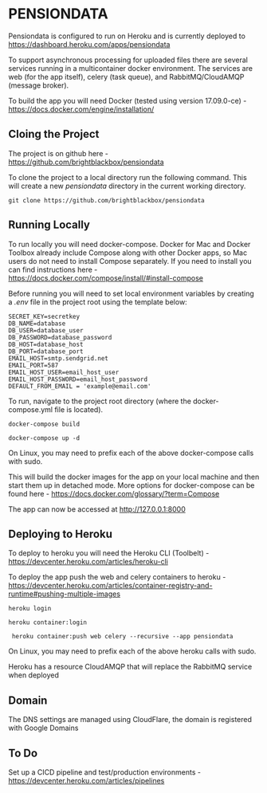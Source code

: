 PENSIONDATA
===========

Pensiondata is configured to run on Heroku and is currently deployed to https://dashboard.heroku.com/apps/pensiondata

To support asynchronous processing for uploaded files there are several services running in a multicontainer docker environment. The services are web (for the app itself), celery (task queue), and RabbitMQ/CloudAMQP (message broker).

To build the app you will need Docker (tested using version 17.09.0-ce) - https://docs.docker.com/engine/installation/

Cloing the Project
------------------
The project is on github here - https://github.com/brightblackbox/pensiondata

To clone the project to a local directory run the following command. This will create a new *pensiondata* directory in the current working directory.

``` git clone https://github.com/brightblackbox/pensiondata ```

Running Locally
---------------
To run locally you will need docker-compose. Docker for Mac and Docker Toolbox already include Compose along with other Docker apps, so Mac users do not need to install Compose separately. If you need to install you can find instructions here - https://docs.docker.com/compose/install/#install-compose

Before running you will need to set local environment variables by creating a *.env* file in the project root using the template below:

``` 
SECRET_KEY=secretkey
DB_NAME=database
DB_USER=database_user
DB_PASSWORD=database_password
DB_HOST=database_host
DB_PORT=database_port
EMAIL_HOST=smtp.sendgrid.net
EMAIL_PORT=587
EMAIL_HOST_USER=email_host_user
EMAIL_HOST_PASSWORD=email_host_password
DEFAULT_FROM_EMAIL = 'example@email.com'
```

To run, navigate to the project root directory (where the docker-compose.yml file is located).

``` docker-compose build ```

``` docker-compose up -d ```

On Linux, you may need to prefix each of the above docker-compose calls with sudo.

This will build the docker images for the app on your local machine and then start them up in detached mode. More options for docker-compose can be found here - https://docs.docker.com/glossary/?term=Compose

The app can now be accessed at http://127.0.0.1:8000

Deploying to Heroku
-------------------
To deploy to heroku you will need the Heroku CLI (Toolbelt) - https://devcenter.heroku.com/articles/heroku-cli

To deploy the app push the web and celery containers to heroku - https://devcenter.heroku.com/articles/container-registry-and-runtime#pushing-multiple-images

``` heroku login ```

``` heroku container:login ```

```  heroku container:push web celery --recursive --app pensiondata ```

On Linux, you may need to prefix each of the above heroku calls with sudo.

Heroku has a resource CloudAMQP that will replace the RabbitMQ service when deployed

Domain
------
The DNS settings are managed using CloudFlare, the domain is registered with Google Domains

To Do
-----
Set up a CICD pipeline and test/production environments - https://devcenter.heroku.com/articles/pipelines
